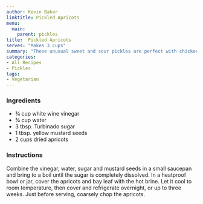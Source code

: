 ```yaml
---
author: Kevin Baker
linktitle: Pickled Apricots
menu:
  main:
    parent: pickles
title:  Pickled Apricots
serves: "Makes 3 cups"
summary: "These unusual sweet and sour pickles are perfect with chicken liver pate or a charcuterie platter. They take minutes to make, and can be made days in advance."
categories:
- All Recipes
- Pickles
tags: 
- Vegetarian
---
```


### Ingredients

<div class="ingredient-list"> 

* ¾ cup white wine vinegar
* ¾ cup water
* 3 tbsp. Turbinado sugar
* 1 tbsp. yellow mustard seeds
* 2 cups dried apricots 

</div>

### Instructions
Combine the vinegar, water, sugar and mustard seeds in a small saucepan and bring to a boil until the sugar is completely dissolved. In a heatproof bowl or jar, cover the apricots and bay leaf with the hot brine. Let it cool to room temperature, then cover and refrigerate overnight, or up to three weeks. Just before serving, coarsely chop the apricots.
